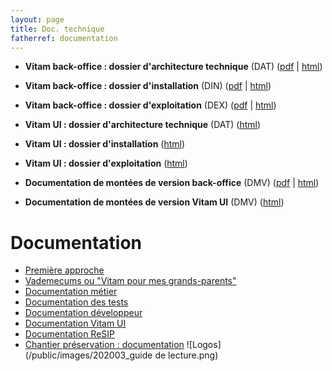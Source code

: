 ```yaml
---
layout: page
title: Doc. technique
fatherref: documentation
---
```



* **Vitam back-office : dossier d'architecture technique** (DAT) ([pdf](/ressources/DocCourante/pdf/vitam-architecture.8.0.0.pdf) \| [html](/ressources/DocCourante/html/archi))  

* **Vitam back-office : dossier d'installation** (DIN) ([pdf](/ressources/DocCourante/pdf/vitam-documentation-installation.8.0.0.pdf) \| [html](/ressources/DocCourante/html/installation))

* **Vitam back-office : dossier d'exploitation** (DEX) ([pdf](/ressources/DocCourante/pdf/vitam-documentation-exploitation.8.0.0.pdf) \| [html](/ressources/DocCourante/html/exploitation))  

* **Vitam UI : dossier d'architecture technique** (DAT) ([html](https://download.programmevitam.fr/vitamui_repository/8.1.1/doc/architecture/))

* **Vitam UI : dossier d'installation** ([html](https://download.programmevitam.fr/vitamui_repository/8.1.1/doc/installation/))  

* **Vitam UI : dossier d'exploitation** ([html](https://download.programmevitam.fr/vitamui_repository/8.1.1/doc/exploitation/))  

* **Documentation de montées de version back-office** (DMV) ([pdf](/ressources/DocCourante/pdf/vitam-documentation-migration.8.0.0.pdf) \| [html](/ressources/DocCourante/html/migration))  

* **Documentation de montées de version Vitam UI** (DMV) ([html](https://download.programmevitam.fr/vitamui_repository/8.1.1/doc/migration/))  

# Documentation
* [Première approche](https://www.programmevitam.fr/pages/documentation/pour_approche_deb/)
* [Vademecums ou "Vitam pour mes grands-parents"](https://www.programmevitam.fr/pages/documentation/vademecums/)
* [Documentation métier](https://www.programmevitam.fr/pages/documentation/pour_archiviste/)
* [Documentation des tests](https://www.programmevitam.fr/pages/documentation/pour_test/)
* [Documentation développeur](https://www.programmevitam.fr/pages/documentation/pour_dev/)
* [Documentation Vitam UI](https://www.programmevitam.fr/pages/documentation/pour_vitamUI/)
* [Documentation ReSIP](https://www.programmevitam.fr/pages/documentation/resip/)
* [Chantier préservation : documentation](https://www.programmevitam.fr/pages/documentation/sur_chantier_preservation/)
![Logos](/public/images/202003_guide de lecture.png)
